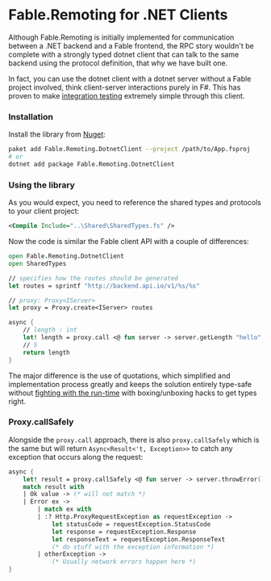 # Fable.Remoting for .NET Clients

Although Fable.Remoting is initially implemented for communication between a .NET backend and a Fable frontend, the RPC story wouldn't be complete with a strongly typed dotnet client that can talk to the same backend using the protocol definition, that why we have built one.  

In fact, you can use the dotnet client with a dotnet server without a Fable project involved, think client-server interactions purely in F#. This has proven to make [integration testing](dotnet-integration-tests.md) extremely simple through this client.

### Installation 
Install the library from [Nuget](https://www.nuget.org/packages/Fable.Remoting.DotnetClient/): 
```bash
paket add Fable.Remoting.DotnetClient --project /path/to/App.fsproj
# or 
dotnet add package Fable.Remoting.DotnetClient
```  

### Using the library 

As you would expect, you need to reference the shared types and protocols to your client project: 
```xml
<Compile Include="..\Shared\SharedTypes.fs" />
```
Now the code is similar the Fable client API with a couple of differences: 
```fs
open Fable.Remoting.DotnetClient
open SharedTypes

// specifies how the routes should be generated
let routes = sprintf "http://backend.api.io/v1/%s/%s"

// proxy: Proxy<IServer> 
let proxy = Proxy.create<IServer> routes 

async { 
    // length : int
    let! length = proxy.call <@ fun server -> server.getLength "hello" @>
    // 5 
    return length 
} 
```
The major difference is the use of quotations, which simplified and implementation process greatly and keeps the solution entirely type-safe without [fighting with the run-time](https://stackoverflow.com/questions/50131906/f-how-to-create-an-async-function-dynamically-based-on-return-type/50135445) with boxing/unboxing hacks to get types right. 

### Proxy.callSafely
Alongside the `proxy.call` approach, there is also `proxy.callSafely` which is the same but will return `Async<Result<'t, Exception>>` to catch any exception that occurs along the request:
```fs
async {
    let! result = proxy.callSafely <@ fun server -> server.throwError() @> 
    match result with 
    | Ok value -> (* will not match *) 
    | Error ex -> 
        | match ex with 
        | :? Http.ProxyRequestException as requestException -> 
            let statusCode = requestException.StatusCode 
            let response = requestException.Response
            let responseText = requestException.ResponseText
            (* do stuff with the exception information *)
        | otherException -> 
            (* Usually network errors happen here *)
}
```